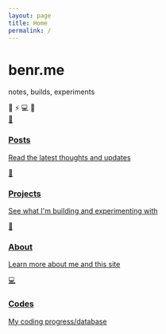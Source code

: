 ```yaml
---
layout: page
title: Home
permalink: /
---
```


<div class="hero-section">
  <div class="hero-bg"></div>
  <div class="hero-content">
    <h1 class="main-title">benr<span class="dot">.</span>me</h1>
    <p class="tagline">notes<span class="fade-in">, builds</span><span class="fade-in-delay">, experiments</span></p>
    <div class="floating-elements">
      <span class="float-emoji" style="animation-delay: 0s;">🚀</span>
      <span class="float-emoji" style="animation-delay: 1s;">⚡</span>
      <span class="float-emoji" style="animation-delay: 2s;">💻</span>
      <span class="float-emoji" style="animation-delay: 0.5s;">🌟</span>
    </div>
  </div>
</div>

<div class="content-section">
  <div class="nav-cards">
    <a href="/posts/" class="nav-card">
      <div class="card-emoji">📝</div>
      <h3>Posts</h3>
      <p>Read the latest thoughts and updates</p>
    </a>
    <a href="/projects/" class="nav-card">
      <div class="card-emoji">🧪</div>
      <h3>Projects</h3>
      <p>See what I'm building and experimenting with</p>
    </a>
    <a href="/about/" class="nav-card">
      <div class="card-emoji">👋</div>
      <h3>About</h3>
      <p>Learn more about me and this site</p>
    </a>
    <a href="/codes/" class="nav-card">
      <div class="card-emoji">💻</div>
      <h3>Codes</h3>
      <p>My coding progress/database</p>
    </a>
  </div>
</div>
